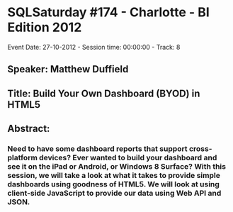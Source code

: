 # SQLSaturday #174 - Charlotte - BI Edition 2012
Event Date: 27-10-2012 - Session time: 00:00:00 - Track: 8
## Speaker: Matthew Duffield
## Title: Build Your Own Dashboard (BYOD) in HTML5
## Abstract:
### Need to have some dashboard reports that support cross-platform devices?  Ever wanted to build your dashboard and see it on the iPad or Android, or Windows 8 Surface?  With this session, we will take a look at what it takes to provide simple dashboards using goodness of HTML5.  We will look at using client-side JavaScript to provide our data using Web API and JSON.
